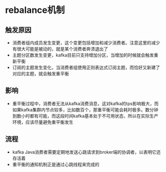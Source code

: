# rebalance机制
## 触发原因
- 消费者组内成员发生变更，这个变更包括增加和减少消费者。注意这里的减少有很大可能是被动的，就是某个消费者奔溃退出了
- 主题分区数发生变更，kafka目前只支持增加分区，当增加的时候就会触发重新平衡
- 订阅的主题发生变化，当消费者组使用正则表达式订阅主题，而恰好又新建了对应的主题，就会触发重平衡

## 影响
- 重平衡过程中，消费者无法从kafka消费消息，这对kafka的tps影响极大，而如果kafka集群内节点较多，比如数百个，那重平衡可能会耗时极多。数分钟到数小时都有可能，而这段时间kafka基本处于不可用状态，所以在实际生产环境，应该尽量避免重平衡发生

## 流程
- kafka Java消费者需要定期地发送心跳请求到broker端的协调者，以表明它还存活着
- 重平衡的通知机制正是通过心跳线程来完成的